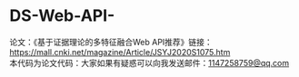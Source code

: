 # DS-Web-API-
论文：《基于证据理论的多特征融合Web API推荐》链接：https://mall.cnki.net/magazine/Article/JSYJ2020S1075.htm  
本代码为论文代码：大家如果有疑惑可以向我发送邮件：1147258759@qq.com
